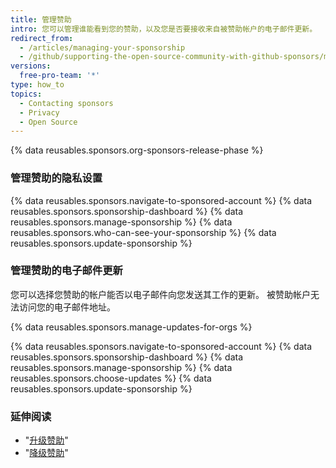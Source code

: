 ```yaml
---
title: 管理赞助
intro: 您可以管理谁能看到您的赞助，以及您是否要接收来自被赞助帐户的电子邮件更新。
redirect_from:
  - /articles/managing-your-sponsorship
  - /github/supporting-the-open-source-community-with-github-sponsors/managing-your-sponsorship
versions:
  free-pro-team: '*'
type: how_to
topics:
  - Contacting sponsors
  - Privacy
  - Open Source
---
```


{% data reusables.sponsors.org-sponsors-release-phase %}

### 管理赞助的隐私设置

{% data reusables.sponsors.navigate-to-sponsored-account %}
{% data reusables.sponsors.sponsorship-dashboard %}
{% data reusables.sponsors.manage-sponsorship %}
{% data reusables.sponsors.who-can-see-your-sponsorship %}
{% data reusables.sponsors.update-sponsorship %}

### 管理赞助的电子邮件更新

您可以选择您赞助的帐户能否以电子邮件向您发送其工作的更新。 被赞助帐户无法访问您的电子邮件地址。

{% data reusables.sponsors.manage-updates-for-orgs %}

{% data reusables.sponsors.navigate-to-sponsored-account %}
{% data reusables.sponsors.sponsorship-dashboard %}
{% data reusables.sponsors.manage-sponsorship %}
{% data reusables.sponsors.choose-updates %}
{% data reusables.sponsors.update-sponsorship %}

### 延伸阅读

- "[升级赞助](/articles/upgrading-a-sponsorship)"
- "[降级赞助](/articles/downgrading-a-sponsorship)"
